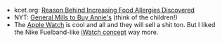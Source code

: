 * kcet.org: [Reason Behind Increasing Food Allergies Discovered](http://www.kcet.org/living/food/food-rant/reason-behind-increasing-food-allergies-discovered.html)
* NYT: [General Mills to Buy Annie's](http://dealbook.nytimes.com/2014/09/08/general-mills-to-buy-annies-for-820-million-in-cash/) (think of the children!)
* The [Apple Watch](http://www.apple.com/watch/) is cool and all and they will sell a shit ton. But I liked the Nike Fuelband-like [iWatch concept](http://toddham.com/blog/iwatch-concept/) way more.